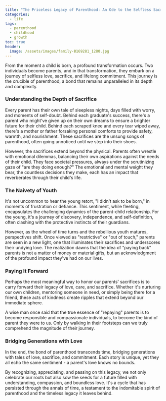 ```yaml
---
title: "The Priceless Legacy of Parenthood: An Ode to the Selfless Sacrifice of Parents"
categories:
  - life
tags:
  - parenthood
  - childhood
  - growth
toc: true
header:
  image: /assets/images/family-8169281_1280.jpg
---
```


From the moment a child is born, a profound transformation occurs. Two individuals become parents, and in that transformation, they embark on a journey of selfless love, sacrifice, and lifelong commitment. This journey is the crucible of parenthood, a bond that remains unparalleled in its depth and complexity.

### Understanding the Depth of Sacrifice

Every parent has their own tale of sleepless nights, days filled with worry, and moments of self-doubt. Behind each graduate's success, there's a parent who might've given up on their own dreams to ensure a brighter future for their child. Behind each scraped knee and every tear wiped away, there's a mother or father forsaking personal comforts to provide safety, warmth, and nourishment. These sacrifices are the unsung songs of parenthood, often going unnoticed until we step into their shoes.

However, the sacrifices extend beyond the physical. Parents often wrestle with emotional dilemmas, balancing their own aspirations against the needs of their child. They face societal pressures, always under the scrutinizing gaze of "are they doing enough?" The emotional and mental weight they bear, the countless decisions they make, each has an impact that reverberates through their child's life.

### The Naivety of Youth

It's not uncommon to hear the young retort, "I didn't ask to be born," in moments of frustration or defiance. This sentiment, while fleeting, encapsulates the challenging dynamics of the parent-child relationship. For the young, it's a journey of discovery, independence, and self-definition, often clashing with the protective instincts of their guardians.

However, as the wheel of time turns and the rebellious youth matures, perspectives shift. Once viewed as "restrictive" or "out of touch," parents are seen in a new light, one that illuminates their sacrifices and underscores their undying love. The realization dawns that the idea of "paying back" parents is not a matter of money or material gifts, but an acknowledgment of the profound impact they've had on our lives.

### Paying It Forward

Perhaps the most meaningful way to honor our parents' sacrifices is to carry forward their legacy of love, care, and sacrifice. Whether it's nurturing our own children, mentoring someone in need, or simply being there for a friend, these acts of kindness create ripples that extend beyond our immediate sphere. 

A wise man once said that the true essence of "repaying" parents is to become responsible and compassionate individuals, to become the kind of parent they were to us. Only by walking in their footsteps can we truly comprehend the magnitude of their journey.

### Bridging Generations with Love

In the end, the bond of parenthood transcends time, bridging generations with tales of love, sacrifice, and commitment. Each story is unique, yet they all echo the same sentiment - a parent's love knows no bounds. 

By recognizing, appreciating, and passing on this legacy, we not only celebrate our roots but also sow the seeds for a future filled with understanding, compassion, and boundless love. It's a cycle that has persisted through the annals of time, a testament to the indomitable spirit of parenthood and the timeless legacy it leaves behind.
